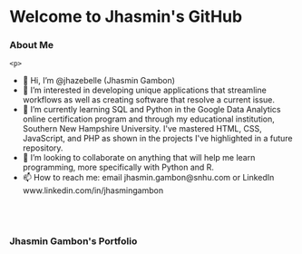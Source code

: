
<h1>Welcome to Jhasmin's GitHub</h1>

<h3>About Me</h3>
<body>
  
    <p>
  <ul>
<li>👋 Hi, I’m @jhazebelle (Jhasmin Gambon) </li>
<li>👀 I’m interested in developing unique applications that streamline workflows as well as creating software that resolve a current issue.</li>
<li>🌱 I’m currently learning SQL and Python in the Google Data Analytics online certification program and through my educational institution, Southern New Hampshire University. I've mastered HTML, CSS, JavaScript, and PHP as shown in the projects I've highlighted in a  future repository.</li>
<li>💞️ I’m looking to collaborate on anything that will help me learn programming, more specifically with Python and R.</li>
<li>📫 How to reach me: email jhasmin.gambon@snhu.com or LinkedIn www.linkedin.com/in/jhasmingambon</li>
  </ul>
    </p>

</body>

<br></br>
<h3>Jhasmin Gambon's Portfolio</h3>



<!---
ninetails-us/ninetails-us is a ✨ special ✨ repository because its `README.md` (this file) appears on your GitHub profile.
You can click the Preview link to take a look at your changes.
--->


